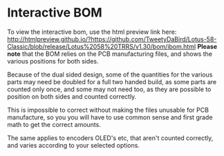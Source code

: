 # Interactive BOM
To view the interactive bom, use the html preview link here: http://htmlpreview.github.io/?https://github.com/TweetyDaBird/Lotus-58-Classic/blob/release/Lotus%2058%20TRRS/v1.30/bom/ibom.html
**Please note** that the BOM relies on the PCB manufacturing files, and shows the various positions for both sides. 

Because of the dual sided design, some of the quantities for the various parts may need be doubled for a full two handed build, as some parts are counted only once, and some may not need too, as they are possible to position on both sides and counted correctly. 

This is impossible to correct without making the files unusable for PCB manufacture, so you you will have to use common sense and first grade math to get the correct amounts. 

The same applies to encoders OLED's etc, that aren't counted correctly, and varies according to your selected options.
